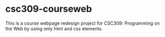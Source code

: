 # csc309-courseweb
This is a course webpage redesign project for CSC309: Programming on the Web by using only html and css elements.